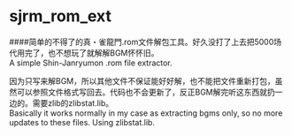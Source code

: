 # sjrm_rom_ext
####简单的不得了的真・雀龍門.rom文件解包工具。好久没打了上去把5000场代用完了，也不想玩了就解解BGM怀怀旧。<br>A simple Shin-Janryumon .rom file extractor.

因为只写来解BGM，所以其他文件不保证能好好解，也不能把文件重新打包，虽然可以参照文件格式写回去。代码也不会更新了，反正BGM解完听这东西就扔一边的。需要zlib的zlibstat.lib。<br>Basically it works normally in my case as extracting bgms only, so no more updates to these files. Using zlibstat.lib.
